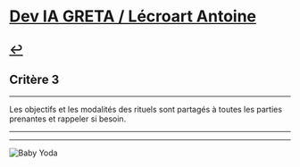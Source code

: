 
# [Dev IA GRETA / Lécroart Antoine](https://github.com/Dev-IA-2024/antoine.lecroart)

[↩️](..)
---

## Critère 3

---

Les objectifs et les modalités des rituels sont partagés à toutes les parties prenantes et rappeler si besoin.

---
---
![Baby Yoda](https://images3.alphacoders.com/110/1108129.jpg)
